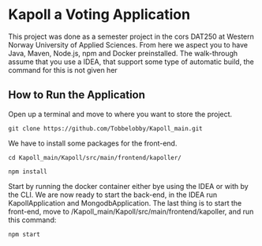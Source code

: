 # Kapoll a Voting Application

This project was done as a semester project in the cors DAT250 at Western Norway University of Applied Sciences.
From here we aspect you to have Java, Maven, Node.js, npm and Docker preinstalled. 
The walk-through assume that you use a IDEA, that support some type of automatic build, 
the command for this is not given her

## How to Run the Application

Open up a terminal and move to where you want to store the project.

```
git clone https://github.com/Tobbelobby/Kapoll_main.git
```

We have to install some packages for the front-end.

```
cd Kapoll_main/Kapoll/src/main/frontend/kapoller/
```
```
npm install
```
Start by running the docker container either bye using the IDEA or with by the CLI. 
We are now ready to start the back-end, in the IDEA run KapollApplication and MongodbApplication.
The last thing is to start the front-end, move to /Kapoll_main/Kapoll/src/main/frontend/kapoller, and run this command:

```
npm start
```







